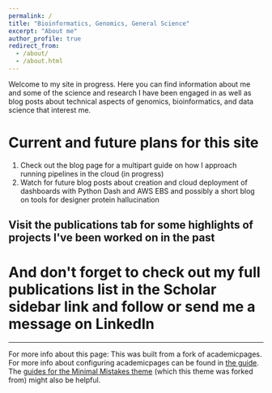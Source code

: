 ```yaml
---
permalink: /
title: "Bioinformatics, Genomics, General Science"
excerpt: "About me"
author_profile: true
redirect_from: 
  - /about/
  - /about.html
---
```


Welcome to my site in progress. Here you can find information about me and some of the science and research I have been engaged in as well as blog posts about technical aspects of genomics, bioinformatics, and data science that interest me.


Current and future plans for this site
======
1. Check out the blog page for a multipart guide on how I approach running pipelines in the cloud (in progress)
1. Watch for future blog posts about creation and cloud deployment of dashboards with Python Dash and AWS EBS and possibly a short blog on tools for designer protein hallucination


Visit the publications tab for some highlights of projects I've been worked on in the past 
------

And don't forget to check out my full publications list in the Scholar sidebar link and follow or send me a message on LinkedIn
======

 
------
For more info about this page:
This was built from a fork of academicpages. For more info about configuring academicpages can be found in [the guide](https://academicpages.github.io/markdown/). The [guides for the Minimal Mistakes theme](https://mmistakes.github.io/minimal-mistakes/docs/configuration/) (which this theme was forked from) might also be helpful.
